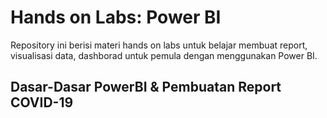 # Hands on Labs: Power BI
Repository ini berisi materi hands on labs untuk belajar membuat report, visualisasi data, dashborad untuk pemula dengan menggunakan Power BI.

## Dasar-Dasar PowerBI & Pembuatan Report COVID-19
